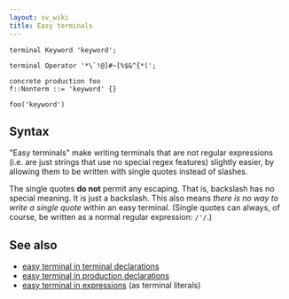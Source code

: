 ```yaml
---
layout: sv_wiki
title: Easy terminals
---
```



```
terminal Keyword 'keyword';

terminal Operator '*\`!@]#~[%$&^{*(';

concrete production foo
f::Nonterm ::= 'keyword' {}

foo('keyword')
```

## Syntax

"Easy terminals" make writing terminals that are not regular expressions (i.e. are just strings that use no special regex features) slightly easier, by allowing them to be written with single quotes instead of slashes.

The single quotes **do not** permit any escaping. That is, backslash has no special meaning. It is just a backslash. This also means _there is no way to write a single quote_ within an easy terminal. (Single quotes can always, of course, be written as a normal regular expression: `/'/`.)

## See also

  * [easy terminal in terminal declarations](Reference_Terminal#Easy_terminal_extension.md)
  * [easy terminal in production declarations](Reference_Production#Easy_terminal_extension.md)
  * [easy terminal in expressions](Reference_TerminalExprs#Easy_terminal_extension.md) (as terminal literals)
